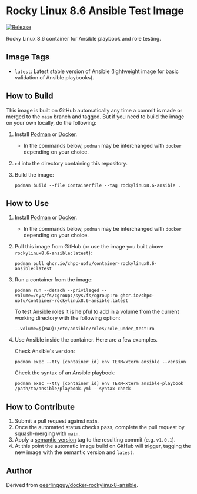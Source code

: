 # Rocky Linux 8.6 Ansible Test Image

[![Release](https://github.com/CHPC-UofU/container-rockylinux8.6-ansible/actions/workflows/release.yml/badge.svg)](https://github.com/CHPC-UofU/container-rockylinux8.6-ansible/actions/workflows/release.yml)

Rocky Linux 8.6 container for Ansible playbook and role testing.

## Image Tags

* `latest`: Latest stable version of Ansible (lightweight image for basic validation of Ansible playbooks).

## How to Build

This image is built on GitHub automatically any time a commit is made or merged to the `main` branch and tagged. But if you need to build the image on your own locally, do the following:

1. Install [Podman](https://podman.io/getting-started/installation) or [Docker](https://docs.docker.com/get-docker/).
   * In the commands below, `podman` may be interchanged with `docker` depending on your choice.
2. `cd` into the directory containing this repository.
3. Build the image:

   ```shell
   podman build --file Containerfile --tag rockylinux8.6-ansible .   
   ```

## How to Use

1. Install [Podman](https://podman.io/getting-started/installation) or [Docker](https://docs.docker.com/get-docker/).
   * In the commands below, `podman` may be interchanged with `docker` depending on your choice.
2. Pull this image from GitHub (or use the image you built above `rockylinux8.6-ansible:latest`):

   ```shell
   podman pull ghcr.io/chpc-uofu/container-rockylinux8.6-ansible:latest
   ```
3. Run a container from the image:

   ```shell
   podman run --detach --privileged --volume=/sys/fs/cgroup:/sys/fs/cgroup:ro ghcr.io/chpc-uofu/container-rockylinux8.6-ansible:latest
   ```
   
   To test Ansible roles it is helpful to add in a volume from the current working directory with the following option:

   ```shell
   --volume=${PWD}:/etc/ansible/roles/role_under_test:ro
   ```
   
4. Use Ansible inside the container. Here are a few examples.

   Check Ansible's version:

   ```shell
   podman exec --tty [container_id] env TERM=xterm ansible --version
   ```
   
   Check the syntax of an Ansible playbook:

   ```shell
   podman exec --tty [container_id] env TERM=xterm ansible-playbook /path/to/ansible/playbook.yml --syntax-check
   ```

## How to Contribute

1. Submit a pull request against `main`.
2. Once the automated status checks pass, complete the pull request by squash-merging with `main`.
3. Apply a [semantic version](https://semver.org/) tag to the resulting commit (e.g. `v1.0.1`).
4. At this point the automatic image build on GitHub will trigger, tagging the new image with the semantic version and `latest`.

## Author

Derived from [geerlingguy/docker-rockylinux8-ansible](https://github.com/geerlingguy/docker-rockylinux8-ansible).
